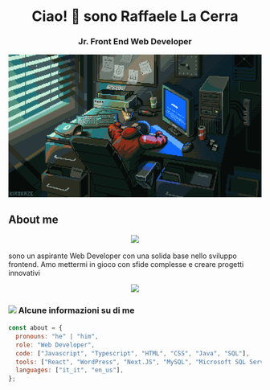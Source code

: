 
<h1 align='center'>Ciao! 👋 sono Raffaele La Cerra</h1>

<h3 align='center'>Jr. Front End Web Developer</h3>
<p align='center'><img src="img/dev.gif" /></p>


<h2>About me</h2>
<p align='center'><img src='https://quotes-github-readme.vercel.app/api?type=horizontal&theme=radical'></p>
<p>sono un aspirante Web Developer con una solida base nello sviluppo frontend. Amo mettermi in gioco con sfide complesse e creare progetti innovativi</p>


<p align='center'><img src='https://github-readme-stats.vercel.app/api/top-langs/?username=LRaffDev&theme=dark&hide_border=false&include_all_commits=false&count_private=false&layout=compact'></p>


### <img src="https://media.tenor.com/r3Byxbn83V0AAAAi/kirbo-kirby.gif" width="50"> Alcune informazioni su di me

```javascript
const about = {
  pronouns: "he" | "him",
  role: "Web Developer",
  code: ["Javascript", "Typescript", "HTML", "CSS", "Java", "SQL"],
  tools: ["React", "WordPress", "Next.JS", "MySQL", "Microsoft SQL Server"],
  languages: ["it_it", "en_us"],
};
```

